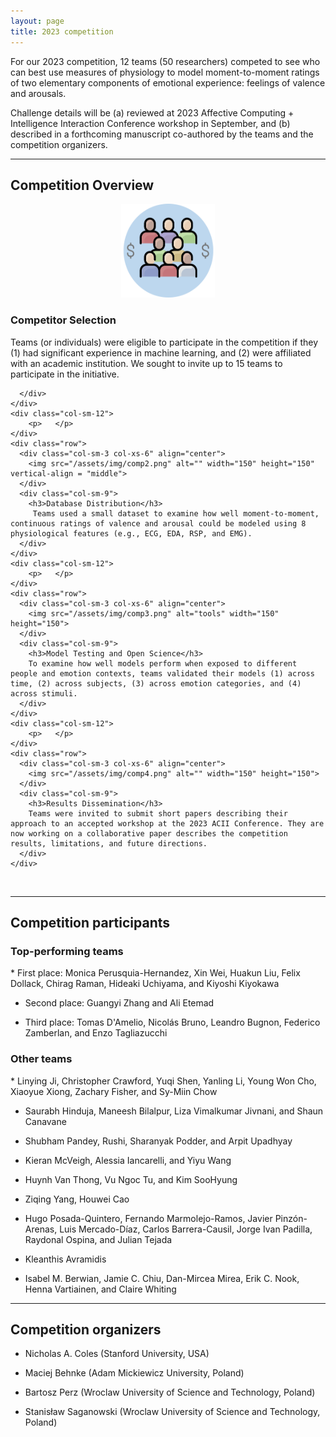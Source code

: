 ```yaml
---
layout: page
title: 2023 competition
---
```


For our 2023 competition, 12 teams (50 researchers) competed to see who can best use measures of physiology to model moment-to-moment ratings of two elementary components of emotional experience: feelings of valence and arousals.

Challenge details will be (a) reviewed at 2023 Affective Computing + Intelligence Interaction Conference workshop in September, and (b) described in a forthcoming manuscript co-authored by the teams and the competition organizers. 

***
## Competition Overview

<section>
  <div class="container">
    <div class="row">
      <div class="col-sm-12">
        <p>    </p>
      </div>
    </div>
    <div class="row">
      <div class="col-sm-3 col-xs-6" align="center" vertical-align = "middle">
        <img src="/assets/img/comp1.png" alt="" width="150" height="150">
      </div>
      <div class="col-sm-9">
        <h3>Competitor Selection</h3>
        Teams (or individuals) were eligible to participate in the competition if they (1) had significant experience in machine learning, and (2) were affiliated with an academic institution. We sought to invite up to 15 teams to participate in the initiative.

      </div>
    </div>
    <div class="col-sm-12">
        <p>   </p>
    </div>
    <div class="row">
      <div class="col-sm-3 col-xs-6" align="center">
        <img src="/assets/img/comp2.png" alt="" width="150" height="150" vertical-align = "middle">
      </div>
      <div class="col-sm-9">
        <h3>Database Distribution</h3>
         Teams used a small dataset to examine how well moment-to-moment, continuous ratings of valence and arousal could be modeled using 8 physiological features (e.g., ECG, EDA, RSP, and EMG).
      </div>
    </div>
    <div class="col-sm-12">
        <p>   </p>
    </div>
    <div class="row">
      <div class="col-sm-3 col-xs-6" align="center">
        <img src="/assets/img/comp3.png" alt="tools" width="150" height="150">
      </div>
      <div class="col-sm-9">
        <h3>Model Testing and Open Science</h3>
        To examine how well models perform when exposed to different people and emotion contexts, teams validated their models (1) across time, (2) across subjects, (3) across emotion categories, and (4) across stimuli. 
      </div>
    </div>
    <div class="col-sm-12">
        <p>   </p>
    </div>
    <div class="row">
      <div class="col-sm-3 col-xs-6" align="center">
        <img src="/assets/img/comp4.png" alt="" width="150" height="150">
      </div>
      <div class="col-sm-9">
        <h3>Results Dissemination</h3>
        Teams were invited to submit short papers describing their approach to an accepted workshop at the 2023 ACII Conference. They are now working on a collaborative paper describes the competition results, limitations, and future directions.
      </div>
    </div>
  </div>
</section>
<br>

***
## Competition participants
<h3>Top-performing teams</h3>
* First place: Monica Perusquia-Hernandez, Xin Wei, Huakun Liu, Felix Dollack, Chirag Raman, Hideaki Uchiyama, and Kiyoshi Kiyokawa

* Second place: Guangyi Zhang and Ali Etemad

* Third place: Tomas D'Amelio, Nicolás Bruno, Leandro Bugnon, Federico Zamberlan, and Enzo Tagliazucchi

<h3>Other teams</h3>
* Linying Ji, Christopher Crawford, Yuqi Shen, Yanling Li, Young Won Cho, Xiaoyue Xiong, Zachary Fisher, and Sy-Miin Chow

* Saurabh Hinduja, Maneesh Bilalpur, Liza Vimalkumar Jivnani, and Shaun Canavane

* Shubham Pandey, Rushi, Sharanyak Podder, and Arpit Upadhyay

* Kieran McVeigh, Alessia Iancarelli, and Yiyu Wang

* Huynh Van Thong, Vu Ngoc Tu, and Kim SooHyung

* Ziqing Yang, Houwei Cao

* Hugo Posada-Quintero, Fernando Marmolejo-Ramos, Javier Pinzón-Arenas, Luis Mercado-Díaz, Carlos Barrera-Causil, Jorge Ivan Padilla, Raydonal Ospina, and Julian Tejada

* Kleanthis Avramidis

* Isabel M. Berwian, Jamie C. Chiu, Dan-Mircea Mirea, Erik C. Nook, Henna Vartiainen, and Claire Whiting


***
## Competition organizers

* Nicholas A. Coles (Stanford University, USA)

* Maciej Behnke (Adam Mickiewicz University, Poland)

* Bartosz Perz (Wroclaw University of Science and Technology, Poland)

* Stanisław Saganowski (Wroclaw University of Science and Technology, Poland)